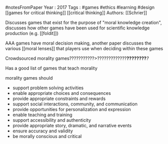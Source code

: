 #notesFromPaper
Year   : 2017
Tags   : #games #ethics #learning #design [[games for critical thinking]] [[critical thinking]]
Authors: [[Schrier]]

Discusses games that exist for the purpose of "moral knowledge creation", discusses how other games have been used for scientific knowledge production (e.g. [[foldit]])

AAA games have moral decision making, another paper discusses the various [[moral lenses]] that players use when deciding within these games

Crowdsourced morality games???????????>?????????????**????????***?*

Has a good list of games that teach morality

morality games should

 - support problem solving activities
 - enable appropriate choices and consequences
 - provide appropriate constraints and rewards
 - support social interactions, community, and communication
 - provide opportunities for personalization and expression
 - enable teaching and training
 - support accessibility and authenticity
 - provide appropriate story, dramatic, and narrative events
 - ensure accuracy and validity
 - be morally conscious and critical
